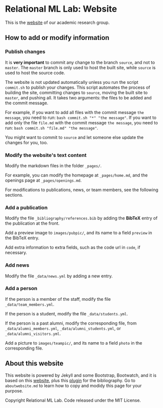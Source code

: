 # Relational ML Lab: Website

This is the [website](https://relationalml.github.io) of our academic research group.

## How to add or modify information

### Publish changes

It is **very important** to commit any change to the branch `source`, and not to `master`. The `master` branch is only used to host the built site, while `source` is used to host the source code. 

The website is not updated automatically unless you run the script `commit.sh` to publish your changes. This script automates the process of building the site, committing changes to `source`, moving the built site to `master`, and pushing all. It takes two arguments: the files to be added and the commit message.

For example, if you want to add all files with the commit message `the message`, you need to run: `bash commit.sh "*" "the message"`. If you want to add only the file `file.md` with the commit message `the message`, you need to run: `bash commit.sh "file.md" "the message"`.

You might want to commit to `source` and let someone else update the changes for you, too.

### Modify the website's text content

Modify the markdown files in the folder `_pages/`.

For example, you can modify the homepage at `_pages/home.md`, and the openings page at `_pages/openings.md`.

For modifications to publications, news, or team members, see the following sections.

### Add a publication

Modify the file `_bibliography/references.bib` by adding the **BibTeX** entry of the publication at the front. 

Add a preview image to `images/pubpic/`, and its name to a field `preview` in the BibTeX entry.

Add extra information to extra fields, such as the code url in `code`, if necessary.

### Add news

Modify the file `_data/news.yml` by adding a new entry.

### Add a person

If the person is a member of the staff, modify the file `_data/team_members.yml`.

If the person is a student, modify the file `_data/students.yml`.

If the person is a past alumni, modify the corresponding file, from `_data/alumni_members.yml`, `_data/alumni_students.yml`, or `_data/alumni_visitors.yml`.

Add a picture to `images/teampic/`, and its name to a field `photo` in the corresponding file.

## About this website

This website is powered by Jekyll and some Bootstrap, Bootwatch, and it is based on this [website](https://allanlab.org), plus this [plugin](https://github.com/inukshuk/jekyll-scholar) for the bibliography. Go to `aboutwebsite.md`  to learn how to copy and modidy this page for your purpose.

Copyright Relational ML Lab. Code released under the MIT License.